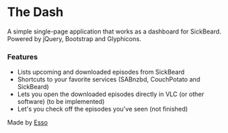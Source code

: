 The Dash
====
A simple single-page application that works as a dashboard for SickBeard. 
Powered by jQuery, Bootstrap and Glyphicons. 


### Features
- Lists upcoming and downloaded episodes from SickBeard
- Shortcuts to your favorite services (SABnzbd, CouchPotato and SickBeard)
- Lets you open the downloaded episodes directly in VLC (or other software) (to be implemented)
- Let's you check off the episodes you've seen (not finished)

Made by [Esso](https://www.essoen.net)
